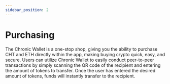 ```yaml
---
sidebar_position: 2
---
```


# Purchasing

The Chronic Wallet is a one-stop shop, giving you the ability to purchase CHT and
ETH directly within the app, making buying crypto quick, easy, and secure. Users
can utilize Chronic Wallet to easily conduct peer-to-peer transactions by simply
scanning the QR code of the recipient and entering the amount of tokens to transfer.
Once the user has entered the desired amount of tokens, funds will instantly transfer
to the recipient.
